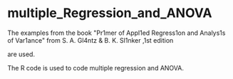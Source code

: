# multiple_Regression_and_ANOVA

The examples from the book
"Pr1mer of Appl1ed Regress1on and Analys1s of Var1ance" from
S. A. Gl4ntz & B. K. Sl1nker
,1st edition

are used.

The R code is used to code multiple regression and ANOVA.
